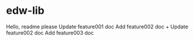 # edw-lib
Hello, readme please
Update feature001 doc
Add feature002 doc + Update feature002 doc
Add feature003 doc